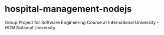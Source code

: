 # hospital-management-nodejs
Group Project for Software Engineering Course at International University - HCM National University
